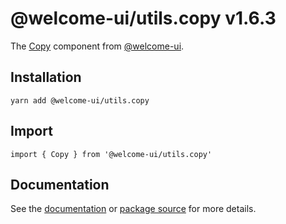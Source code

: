 # @welcome-ui/utils.copy v1.6.3

The [Copy](http://welcome-ui.com/utils/copy) component from [@welcome-ui](http://welcome-ui.com).

## Installation

    yarn add @welcome-ui/utils.copy

## Import

    import { Copy } from '@welcome-ui/utils.copy'

## Documentation

See the [documentation](http://welcome-ui.com/utils/copy) or [package source](https://github.com/WTTJ/welcome-ui/tree/v1.6.3/packages/Copy) for more details.
